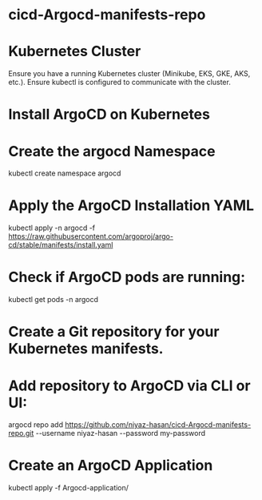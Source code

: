 # cicd-Argocd-manifests-repo

# Kubernetes Cluster

Ensure you have a running Kubernetes cluster (Minikube, EKS, GKE, AKS, etc.).
Ensure kubectl is configured to communicate with the cluster.

# Install ArgoCD on Kubernetes

# Create the argocd Namespace

kubectl create namespace argocd

# Apply the ArgoCD Installation YAML

kubectl apply -n argocd -f https://raw.githubusercontent.com/argoproj/argo-cd/stable/manifests/install.yaml


# Check if ArgoCD pods are running:

kubectl get pods -n argocd

# Create a Git repository for your Kubernetes manifests.

# Add  repository to ArgoCD via CLI or UI:

argocd repo add https://github.com/niyaz-hasan/cicd-Argocd-manifests-repo.git --username niyaz-hasan --password my-password

# Create an ArgoCD Application

kubectl apply -f Argocd-application/
